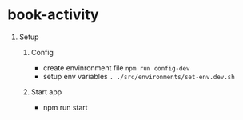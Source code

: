 # book-activity

1. Setup

   1. Config

      - create envinronment file `npm run config-dev`
      - setup env variables `. ./src/environments/set-env.dev.sh`

   2. Start app
      - npm run start
